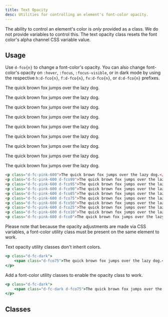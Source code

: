 ```yaml
---
title: Text Opacity
desc: Utilities for controlling an element's font-color opacity.
---
```

The ability to control an element's color is <em>only</em> provided as a class. We do not provide variables to control this. The text opacity class resets the font color's alpha channel CSS variable value.

## Usage

Use `d-fco{n}` to change a font-color's opacity. You can also change font-color's opacity on `:hover`, `:focus`, `:focus-visible`, or in dark mode by using the respective `h:d-fco{n}`, `f:d-fco{n}`, `fv:d-fco{n}`, or `d:d-fco{n}` prefixes.

<code-well-header class="d-d-flex d-jc-center d-fd-column d-p24 d-bgc-pink-100 d-w100p d-hmn102" custom>
  <p class="d-fs20 d-fc-pink-600">The quick brown fox jumps over the lazy dog.</p>
  <p class="d-fs20 d-fc-pink-600 d-fco99">The quick brown fox jumps over the lazy dog.</p>
  <p class="d-fs20 d-fc-pink-600 d-fco95">The quick brown fox jumps over the lazy dog.</p>
  <p class="d-fs20 d-fc-pink-600 d-fco90">The quick brown fox jumps over the lazy dog.</p>
  <p class="d-fs20 d-fc-pink-600 d-fco75">The quick brown fox jumps over the lazy dog.</p>
  <p class="d-fs20 d-fc-pink-600 d-fco50">The quick brown fox jumps over the lazy dog.</p>
  <p class="d-fs20 d-fc-pink-600 d-fco25">The quick brown fox jumps over the lazy dog.</p>
  <p class="d-fs20 d-fc-pink-600 d-fco10">The quick brown fox jumps over the lazy dog.</p>
  <p class="d-fs20 d-fc-pink-600 d-fco0">The quick brown fox jumps over the lazy dog.</p>
</code-well-header>

```html
<p class="d-fc-pink-600">The quick brown fox jumps over the lazy dog.</p>
<p class="d-fc-pink-600 d-fco99">The quick brown fox jumps over the lazy dog.</p>
<p class="d-fc-pink-600 d-fco95">The quick brown fox jumps over the lazy dog.</p>
<p class="d-fc-pink-600 d-fco90">The quick brown fox jumps over the lazy dog.</p>
<p class="d-fc-pink-600 d-fco85">The quick brown fox jumps over the lazy dog.</p>
<p class="d-fc-pink-600 d-fco75">The quick brown fox jumps over the lazy dog.</p>
<p class="d-fc-pink-600 d-fco50">The quick brown fox jumps over the lazy dog.</p>
<p class="d-fc-pink-600 d-fco25">The quick brown fox jumps over the lazy dog.</p>
<p class="d-fc-pink-600 d-fco10">The quick brown fox jumps over the lazy dog.</p>
<p class="d-fc-pink-600 d-fco0">The quick brown fox jumps over the lazy dog.</p>
```

Please note that because the opacity adjustments are made via CSS variables, a font-color utility class must be present on the same element to work.

<div class="d-fw-bold d-d-flex d-ai-center d-lh20 d-mt16">
  <icon-close class="d-w24 d-h24 d-p2 d-bar-circle d-bgc-red-100 d-fc-red-400" />
  <span class="d-ml8">Text opacity utility classes don't inherit colors.</span>
</div>

<!-- Is important to have a blank line between div and ```html -->
<div  class="d-bgc-black-700 d-bar8">
  <div  class="d-p8 d-bgc-red-400 d-bgo25 d-bar8">

  ```jsx
  <p class="d-fc-dark">
      <span class="d-fco75">The quick brown fox jumps over the lazy dog.</span>
  </p>
  ```

  </div>
</div>

<div class="d-fw-bold d-d-flex d-ai-center d-lh20 d-mt16">
  <icon-checkmark class="d-w24 d-h24 d-p2 d-bar-circle d-bgc-green-100 d-fc-green-400" />
  <span class="d-ml8">Add a font-color utility classes to enable the opacity class to work.</span>
</div>

<!-- Is important to have a blank line between div and ```html -->
<div  class="d-bgc-black-700 d-bar8">
  <div  class="d-p8 d-bgc-green-300 d-bgo25 d-bar8">

  ```jsx
  <p class="d-fc-dark">
      <span class="d-fc-dark d-fco75">The quick brown fox jumps over the lazy dog.</span>
  </p>
  ```

  </div>
</div>

<script setup>
  import { opacity } from '@data/type.json';
</script>

## Classes

<utility-class-table>
  <template #content>
    <tbody>
      <tr v-for="i in opacity">
        <th scope="row" class="d-ff-mono d-fc-purple d-fw-normal d-fs12">.d-fco{{ i }}</th>
        <td class="d-ff-mono d-fc-orange d-fs12">--fco: {{ i }}% !important;</td>
      </tr>
    </tbody>
  </template>
</utility-class-table>
